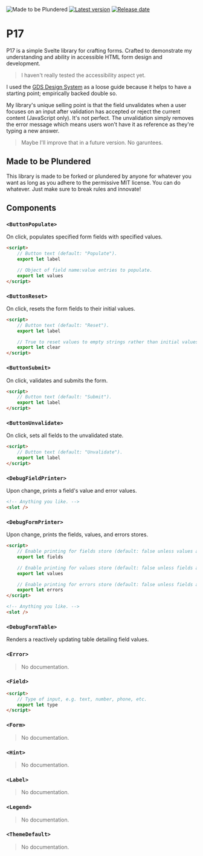 ![Made to be Plundered](https://img.shields.io/badge/Made%20to%20be%20Plundered-royalblue)
[![Latest version](https://img.shields.io/github/v/release/PaulioRandall/p17)](https://github.com/PaulioRandall/p17/releases)
[![Release date](https://img.shields.io/github/release-date/PaulioRandall/p17)](https://github.com/PaulioRandall/p17/releases)

# P17

P17 is a simple Svelte library for crafting forms. Crafted to demonstrate my understanding and ability in accessible HTML form design and development.

> I haven't really tested the accessibility aspect yet.

I used the [GDS Design System](https://design-system.service.gov.uk/) as a loose guide because it helps to have a starting point; empirically backed double so.

My library's unique selling point is that the field unvalidates when a user focuses on an input after validation has accepted or reject the current content (JavaScript only). It's not perfect. The unvalidation simply removes the error message which means users won't have it as reference as they're typing a new answer.

> Maybe I'll improve that in a future version. No garuntees.

## Made to be Plundered

This library is made to be forked or plundered by anyone for whatever you want as long as you adhere to the permissive MIT license. You can do whatever. Just make sure to break rules and innovate!

## Components

### `<ButtonPopulate>`

On click, populates specified form fields with specified values.

```html
<script>
	// Button text (default: "Populate").
	export let label

	// Object of field name:value entries to populate.
	export let values
</script>
```

### `<ButtonReset>`

On click, resets the form fields to their initial values.

```html
<script>
	// Button text (default: "Reset").
	export let label

	// True to reset values to empty strings rather than initial values (default: false).
	export let clear
</script>
```

### `<ButtonSubmit>`

On click, validates and submits the form.

```html
<script>
	// Button text (default: "Submit").
	export let label
</script>
```

### `<ButtonUnvalidate>`

On click, sets all fields to the unvalidated state.

```html
<script>
	// Button text (default: "Unvalidate").
	export let label
</script>
```

### `<DebugFieldPrinter>`

Upon change, prints a field's value and error values.

```html
<!-- Anything you like. -->
<slot />
```

### `<DebugFormPrinter>`

Upon change, prints the fields, values, and errors stores.

```html
<script>
	// Enable printing for fields store (default: false unless values and errors props are also false).
	export let fields

	// Enable printing for values store (default: false unless fields and errors props are also false).
	export let values

	// Enable printing for errors store (default: false unless fields and values props are also false).
	export let errors
</script>

<!-- Anything you like. -->
<slot />
```

### `<DebugFormTable>`

Renders a reactively updating table detailing field values.

### `<Error>`

> No documentation.

### `<Field>`

```html
<script>
	// Type of input, e.g. text, number, phone, etc.
	export let type
</script>
```

### `<Form>`

> No documentation.

### `<Hint>`

> No documentation.

### `<Label>`

> No documentation.

### `<Legend>`

> No documentation.

### `<ThemeDefault>`

> No documentation.
